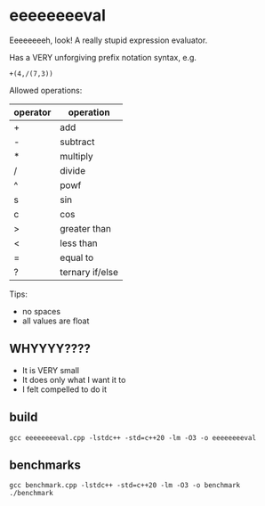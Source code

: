 # eeeeeeeeval
Eeeeeeeeh, look! A really stupid expression evaluator.

Has a VERY unforgiving prefix notation syntax, e.g.

`+(4,/(7,3))`

Allowed operations:

| operator | operation | 
| -- | -- |
| +  | add |
| - | subtract | 
| * | multiply | 
| / | divide | 
| ^ | powf | 
| s | sin  | 
| c | cos | 
| > | greater than | 
| < | less than | 
| = | equal to | 
| ? | ternary if/else | 


Tips:

- no spaces
- all values are float

## WHYYYY????

- It is VERY small
- It does only what I want it to
- I felt compelled to do it

## build

`gcc eeeeeeeeval.cpp -lstdc++ -std=c++20 -lm -O3 -o eeeeeeeeval`


## benchmarks

```
gcc benchmark.cpp -lstdc++ -std=c++20 -lm -O3 -o benchmark
./benchmark
```



